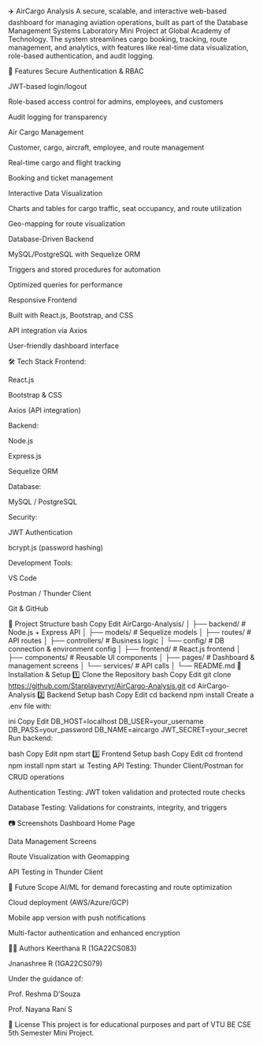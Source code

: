✈️ AirCargo Analysis
A secure, scalable, and interactive web-based dashboard for managing aviation operations, built as part of the Database Management Systems Laboratory Mini Project at Global Academy of Technology.
The system streamlines cargo booking, tracking, route management, and analytics, with features like real-time data visualization, role-based authentication, and audit logging.

📌 Features
Secure Authentication & RBAC

JWT-based login/logout

Role-based access control for admins, employees, and customers

Audit logging for transparency

Air Cargo Management

Customer, cargo, aircraft, employee, and route management

Real-time cargo and flight tracking

Booking and ticket management

Interactive Data Visualization

Charts and tables for cargo traffic, seat occupancy, and route utilization

Geo-mapping for route visualization

Database-Driven Backend

MySQL/PostgreSQL with Sequelize ORM

Triggers and stored procedures for automation

Optimized queries for performance

Responsive Frontend

Built with React.js, Bootstrap, and CSS

API integration via Axios

User-friendly dashboard interface

🛠 Tech Stack
Frontend:

React.js

Bootstrap & CSS

Axios (API integration)

Backend:

Node.js

Express.js

Sequelize ORM

Database:

MySQL / PostgreSQL

Security:

JWT Authentication

bcrypt.js (password hashing)

Development Tools:

VS Code

Postman / Thunder Client

Git & GitHub

📂 Project Structure
bash
Copy
Edit
AirCargo-Analysis/
│
├── backend/           # Node.js + Express API
│   ├── models/        # Sequelize models
│   ├── routes/        # API routes
│   ├── controllers/   # Business logic
│   └── config/        # DB connection & environment config
│
├── frontend/          # React.js frontend
│   ├── components/    # Reusable UI components
│   ├── pages/         # Dashboard & management screens
│   └── services/      # API calls
│
└── README.md
🚀 Installation & Setup
1️⃣ Clone the Repository
bash
Copy
Edit
git clone https://github.com/Starplayevryr/AirCargo-Analysis.git
cd AirCargo-Analysis
2️⃣ Backend Setup
bash
Copy
Edit
cd backend
npm install
Create a .env file with:

ini
Copy
Edit
DB_HOST=localhost
DB_USER=your_username
DB_PASS=your_password
DB_NAME=aircargo
JWT_SECRET=your_secret
Run backend:

bash
Copy
Edit
npm start
3️⃣ Frontend Setup
bash
Copy
Edit
cd frontend
npm install
npm start
📊 Testing
API Testing: Thunder Client/Postman for CRUD operations

Authentication Testing: JWT token validation and protected route checks

Database Testing: Validations for constraints, integrity, and triggers

📷 Screenshots
Dashboard Home Page

Data Management Screens

Route Visualization with Geomapping

API Testing in Thunder Client

🔮 Future Scope
AI/ML for demand forecasting and route optimization

Cloud deployment (AWS/Azure/GCP)

Mobile app version with push notifications

Multi-factor authentication and enhanced encryption

👨‍💻 Authors
Keerthana R (1GA22CS083)

Jnanashree R (1GA22CS079)

Under the guidance of:

Prof. Reshma D’Souza

Prof. Nayana Rani S

📜 License
This project is for educational purposes and part of VTU BE CSE 5th Semester Mini Project.
